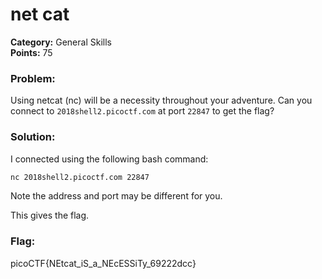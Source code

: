 # net cat
__Category:__ General Skills  
__Points:__ 75

### Problem:

Using netcat (nc) will be a necessity throughout your adventure. Can you connect to `2018shell2.picoctf.com` at port `22847` to get the flag?

### Solution:

I connected using the following bash command:

```bash
nc 2018shell2.picoctf.com 22847
```

Note the address and port may be different for you.

This gives the flag.

### Flag:

picoCTF{NEtcat_iS_a_NEcESSiTy_69222dcc}

